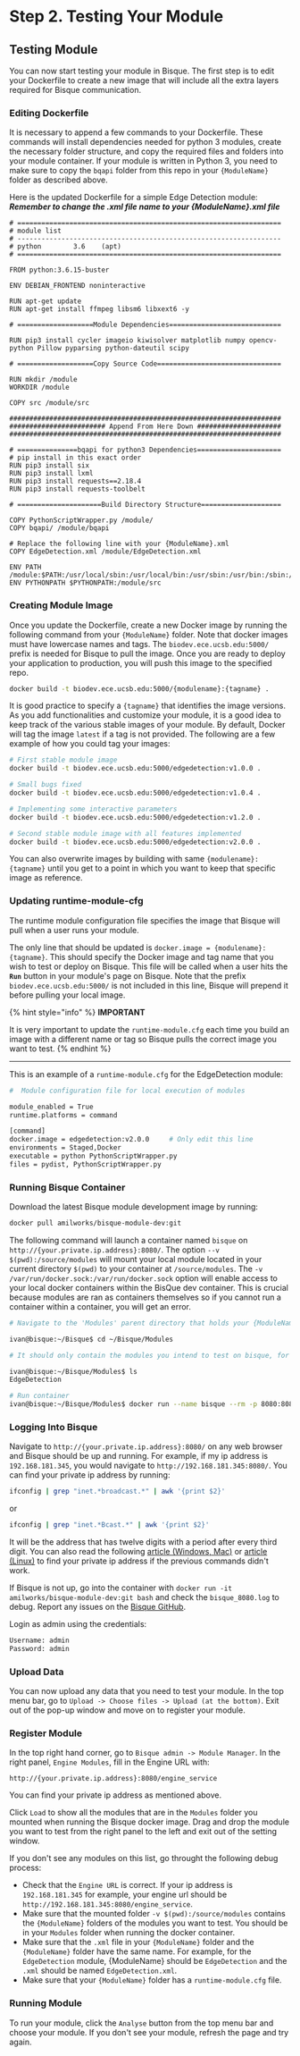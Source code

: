 # Step 2. Testing Your Module

## Testing Module

You can now start testing your module in Bisque. The first step is to edit your Dockerfile to create a new image that will include all the extra layers required for Bisque communication.

### **Editing Dockerfile**

It is necessary to append a few commands to your Dockerfile. These commands will install dependencies needed for python 3 modules, create the necessary folder structure, and copy the required files and folders into your module container. If your module is written in Python 3, you need to make sure to copy the `bqapi` folder from this repo in your `{ModuleName}` folder as described above.

Here is the updated Dockerfile for a simple Edge Detection module: _**Remember to change the .xml file name to your {ModuleName}.xml file**_

```
# ==================================================================
# module list
# ------------------------------------------------------------------
# python        3.6    (apt)
# ==================================================================

FROM python:3.6.15-buster

ENV DEBIAN_FRONTEND noninteractive

RUN apt-get update
RUN apt-get install ffmpeg libsm6 libxext6 -y

# ===================Module Dependencies============================

RUN pip3 install cycler imageio kiwisolver matplotlib numpy opencv-python Pillow pyparsing python-dateutil scipy 

# ===================Copy Source Code===============================

RUN mkdir /module
WORKDIR /module

COPY src /module/src

####################################################################
######################## Append From Here Down #####################
####################################################################

# ===============bqapi for python3 Dependencies=====================
# pip install in this exact order
RUN pip3 install six
RUN pip3 install lxml
RUN pip3 install requests==2.18.4
RUN pip3 install requests-toolbelt

# =====================Build Directory Structure====================

COPY PythonScriptWrapper.py /module/
COPY bqapi/ /module/bqapi

# Replace the following line with your {ModuleName}.xml
COPY EdgeDetection.xml /module/EdgeDetection.xml

ENV PATH /module:$PATH:/usr/local/sbin:/usr/local/bin:/usr/sbin:/usr/bin:/sbin:/bin
ENV PYTHONPATH $PYTHONPATH:/module/src
```

### **Creating Module Image**

Once you update the Dockerfile, create a new Docker image by running the following command from your `{ModuleName}` folder. Note that docker images must have lowercase names and tags. The `biodev.ece.ucsb.edu:5000/` prefix is needed for Bisque to pull the image. Once you are ready to deploy your application to production, you will push this image to the specified repo.

```bash
docker build -t biodev.ece.ucsb.edu:5000/{modulename}:{tagname} .
```

It is good practice to specify a `{tagname}` that identifies the image versions. As you add functionalities and customize your module, it is a good idea to keep track of the various stable images of your module. By default, Docker will tag the image `latest` if a tag is not provided. The following are a few example of how you could tag your images:

```bash
# First stable module image
docker build -t biodev.ece.ucsb.edu:5000/edgedetection:v1.0.0 .
```

```bash
# Small bugs fixed
docker build -t biodev.ece.ucsb.edu:5000/edgedetection:v1.0.4 .
```

```bash
# Implementing some interactive parameters
docker build -t biodev.ece.ucsb.edu:5000/edgedetection:v1.2.0 .
```

```bash
# Second stable module image with all features implemented
docker build -t biodev.ece.ucsb.edu:5000/edgedetection:v2.0.0 .
```

You can also overwrite images by building with same `{modulename}:{tagname}` until you get to a point in which you want to keep that specific image as reference.

### **Updating runtime-module-cfg**

The runtime module configuration file specifies the image that Bisque will pull when a user runs your module.

The only line that should be updated is `docker.image = {modulename}:{tagname}`. This should specify the Docker image and tag name that you wish to test or deploy on Bisque. This file will be called when a user hits the **`Run`** button in your module's page on Bisque. Note that the prefix `biodev.ece.ucsb.edu:5000/` is not included in this line, Bisque will prepend it before pulling your local image.

{% hint style="info" %}
**IMPORTANT**

It is very important to update the `runtime-module.cfg` each time you build an image with a different name or tag so Bisque pulls the correct image you want to test.
{% endhint %}

***

This is an example of a `runtime-module.cfg` for the EdgeDetection module:

```bash
#  Module configuration file for local execution of modules

module_enabled = True
runtime.platforms = command

[command]
docker.image = edgedetection:v2.0.0     # Only edit this line
environments = Staged,Docker
executable = python PythonScriptWrapper.py
files = pydist, PythonScriptWrapper.py
```

### **Running Bisque Container**

Download the latest Bisque module development image by running:

```bash
docker pull amilworks/bisque-module-dev:git
```

The following command will launch a container named `bisque` on `http://{your.private.ip.address}:8080/`. The option `--v $(pwd):/source/modules` will mount your local module located in your current directory `$(pwd)` to your container at `/source/modules`. The `-v /var/run/docker.sock:/var/run/docker.sock` option will enable access to your local docker containers within the BisQue dev container. This is crucial because modules are ran as containers themselves so if you cannot run a container within a container, you will get an error.

```bash
# Navigate to the 'Modules' parent directory that holds your {ModuleName} folder.

ivan@bisque:~/Bisque$ cd ~/Bisque/Modules

# It should only contain the modules you intend to test on bisque, for Ex:

ivan@bisque:~/Bisque/Modules$ ls
EdgeDetection

# Run container
ivan@bisque:~/Bisque/Modules$ docker run --name bisque --rm -p 8080:8080 -v $(pwd):/source/modules -v /var/run/docker.sock:/var/run/docker.sock amilworks/bisque-module-dev:git
```

### **Logging Into Bisque**

Navigate to `http://{your.private.ip.address}:8080/` on any web browser and Bisque should be up and running. For example, if my ip address is `192.168.181.345`, you would navigate to `http://192.168.181.345:8080/`. You can find your private ip address by running:

```bash
ifconfig | grep "inet.*broadcast.*" | awk '{print $2}'
```

or

```bash
ifconfig | grep "inet.*Bcast.*" | awk '{print $2}'
```

It will be the address that has twelve digits with a period after every third digit. You can also read the following [article (Windows, Mac)](https://www.techbout.com/find-public-and-private-ip-address-44552/) or [article (Linux)](https://phoenixnap.com/kb/how-to-find-ip-address-linux) to find your private ip address if the previous commands didn't work.

If Bisque is not up, go into the container with `docker run -it amilworks/bisque-module-dev:git bash` and check the `bisque_8080.log` to debug. Report any issues on the [Bisque GitHub](https://github.com/UCSB-VRL/bisqueUCSB).

Login as admin using the credentials:

```bash
Username: admin
Password: admin
```

### **Upload Data**

You can now upload any data that you need to test your module. In the top menu bar, go to `Upload -> Choose files -> Upload (at the bottom)`. Exit out of the pop-up window and move on to register your module.

### **Register Module**

In the top right hand corner, go to `Bisque admin -> Module Manager`. In the right panel, `Engine Modules`, fill in the Engine URL with:

```
http://{your.private.ip.address}:8080/engine_service
```

You can find your private ip address as mentioned above.

Click `Load` to show all the modules that are in the `Modules` folder you mounted when running the Bisque docker image. Drag and drop the module you want to test from the right panel to the left and exit out of the setting window.

If you don't see any modules on this list, go throught the following debug process:

* Check that the `Engine URL` is correct. If your ip address is `192.168.181.345` for example, your engine url should be `http://192.168.181.345:8080/engine_service`.
* Make sure that the mounted folder `-v $(pwd):/source/modules` contains the `{ModuleName}` folders of the modules you want to test. You should be in your `Modules` folder when running the docker container.
* Make sure that the `.xml` file in your `{ModuleName}` folder and the `{ModuleName}` folder have the same name. For example, for the `EdgeDetection` module, {ModuleName} should be `EdgeDetection` and the `.xml` should be named `EdgeDetection.xml`.
* Make sure that your `{ModuleName}` folder has a `runtime-module.cfg` file.

### **Running Module**

To run your module, click the `Analyse` button from the top menu bar and choose your module. If you don't see your module, refresh the page and try again.
